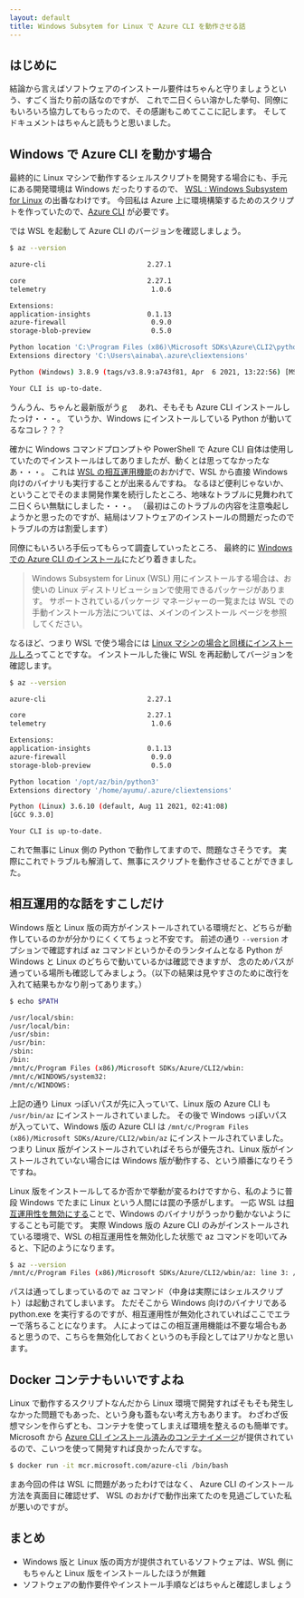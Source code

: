 ```yaml
---
layout: default
title: Windows Subsytem for Linux で Azure CLI を動作させる話
---
```


## はじめに

結論から言えばソフトウェアのインストール要件はちゃんと守りましょうという、すごく当たり前の話なのですが、
これで二日くらい溶かした挙句、同僚にもいろいろ協力してもらったので、その感謝もこめてここに記します。
そしてドキュメントはちゃんと読もうと思いました。

## Windows で Azure CLI を動かす場合

最終的に Linux マシンで動作するシェルスクリプトを開発する場合にも、手元にある開発環境は Windows だったりするので、
[WSL : Windows Subsystem for Linux](https://docs.microsoft.com/ja-jp/windows/wsl/) の出番なわけです。
今回私は Azure 上に環境構築するためのスクリプトを作っていたので、[Azure CLI](https://docs.microsoft.com/ja-jp/cli/azure/install-azure-cli-windows?tabs=azure-cli) が必要です。

では WSL を起動して Azure CLI のバージョンを確認しましょう。

```bash
$ az --version

azure-cli                         2.27.1

core                              2.27.1
telemetry                          1.0.6

Extensions:
application-insights              0.1.13
azure-firewall                     0.9.0
storage-blob-preview               0.5.0

Python location 'C:\Program Files (x86)\Microsoft SDKs\Azure\CLI2\python.exe'
Extensions directory 'C:\Users\ainaba\.azure\cliextensions'

Python (Windows) 3.8.9 (tags/v3.8.9:a743f81, Apr  6 2021, 13:22:56) [MSC v.1928 32 bit (Intel)]

Your CLI is up-to-date.
```

うんうん、ちゃんと最新版がうｇ　
あれ、そもそも Azure CLI インストールしたっけ・・・。
ていうか、Windows にインストールしている Python が動いてるなコレ？？？

確かに Windows コマンドプロンプトや PowerShell で Azure CLI 自体は使用していたのでインストールはしてありましたが、動くとは思ってなかったなあ・・・。
これは [WSL の相互運用機能](https://docs.microsoft.com/ja-jp/windows/wsl/interop)のおかげで、WSL から直接 Windows 向けのバイナリも実行することが出来るんですね。
なるほど便利じゃないか、ということでそのまま開発作業を続行したところ、地味なトラブルに見舞われて二日くらい無駄にしました・・・。
（最初はこのトラブルの内容を注意喚起しようかと思ったのですが、結局はソフトウェアのインストールの問題だったのでトラブルの方は割愛します）

同僚にもいろいろ手伝ってもらって調査していったところ、
最終的に [Windows での Azure CLI のインストール](https://docs.microsoft.com/ja-jp/cli/azure/install-azure-cli-windows?tabs=azure-cli)にたどり着きました。 

> Windows Subsystem for Linux (WSL) 用にインストールする場合は、お使いの Linux ディストリビューションで使用できるパッケージがあります。 
> サポートされているパッケージ マネージャーの一覧または WSL での手動インストール方法については、メインのインストール ページを参照してください。

なるほど、つまり WSL で使う場合には [Linux マシンの場合と同様にインストールしろ](https://docs.microsoft.com/ja-jp/cli/azure/install-azure-cli-linux?pivots=apt)ってことですな。
インストールした後に WSL を再起動してバージョンを確認します。

```bash
$ az --version

azure-cli                         2.27.1

core                              2.27.1
telemetry                          1.0.6

Extensions:
application-insights              0.1.13
azure-firewall                     0.9.0
storage-blob-preview               0.5.0

Python location '/opt/az/bin/python3'
Extensions directory '/home/ayumu/.azure/cliextensions'

Python (Linux) 3.6.10 (default, Aug 11 2021, 02:41:08)
[GCC 9.3.0]

Your CLI is up-to-date.
```

これで無事に Linux 側の Python で動作してますので、問題なさそうです。
実際にこれでトラブルも解消して、無事にスクリプトを動作させることができました。

## 相互運用的な話をすこしだけ

Windows 版と Linux 版の両方がインストールされている環境だと、どちらが動作しているのかが分かりにくくてちょっと不安です。
前述の通り ```--version``` オプションで確認すれば az コマンドというかそのランタイムとなる Python が Windows と Linux のどちらで動いているかは確認できますが、
念のためパスが通っている場所も確認してみましょう。（以下の結果は見やすさのために改行を入れて結果もかなり削ってあります。）

```bash
$ echo $PATH

/usr/local/sbin:
/usr/local/bin:
/usr/sbin:
/usr/bin:
/sbin:
/bin:
/mnt/c/Program Files (x86)/Microsoft SDKs/Azure/CLI2/wbin:
/mnt/c/WINDOWS/system32:
/mnt/c/WINDOWS:
```

上記の通り Linux っぽいパスが先に入っていて、Linux 版の Azure CLI も ```/usr/bin/az``` にインストールされていました。
その後で Windows っぽいパスが入っていて、Windows 版の Azure CLI は ```/mnt/c/Program Files (x86)/Microsoft SDKs/Azure/CLI2/wbin/az``` にインストールされていました。
つまり Linux 版がインストールされていればそちらが優先され、Linux 版がインストールされていない場合には Windows 版が動作する、という順番になりそうですね。

Linux 版をインストールしてるか否かで挙動が変るわけですから、私のように普段 Windows でたまに Linux という人間には罠の予感がします。
一応 WSL は[相互運用性を無効にする](https://docs.microsoft.com/ja-jp/windows/wsl/interop#disable-interoperability)ことで、Windows のバイナリがうっかり動かないようにすることも可能です。
実際 Windows 版の Azure CLI のみがインストールされている環境で、WSL の相互運用性を無効化した状態で az コマンドを叩いてみると、下記のようになります。

```bash
$ az --version
/mnt/c/Program Files (x86)/Microsoft SDKs/Azure/CLI2/wbin/az: line 3: /mnt/c/Program Files (x86)/Microsoft SDKs/Azure/CLI2/wbin/../python.exe: cannot execute binary file: Exec format error
```

パスは通ってしまっているので az コマンド（中身は実際にはシェルスクリプト）は起動されてしまいます。
ただそこから Windows 向けのバイナリである python.exe を実行するのですが、相互運用性が無効化されていればここでエラーで落ちることになります。
人によってはこの相互運用機能は不要な場合もあると思うので、こちらを無効化しておくというのも手段としてはアリかなと思います。

## Docker コンテナもいいですよね

Linux で動作するスクリプトなんだから Linux 環境で開発すればそもそも発生しなかった問題でもあった、という身も蓋もない考え方もあります。
わざわざ仮想マシンを作らずとも、コンテナを使ってしまえば環境を整えるのも簡単です。
Microsoft から [Azure CLI インストール済みのコンテナイメージ](https://hub.docker.com/_/microsoft-azure-cli)が提供されているので、こいつを使って開発すれば良かったんですな。

```bash
$ docker run -it mcr.microsoft.com/azure-cli /bin/bash
```

まあ今回の件は WSL に問題があったわけではなく、 Azure CLI のインストール方法を真面目に確認せず、 WSL のおかげで動作出来てたのを見過ごしていた私が悪いのですが。

## まとめ

- Windows 版と Linux 版の両方が提供されているソフトウェアは、WSL 側にもちゃんと Linux 版をインストールしたほうが無難
- ソフトウェアの動作要件やインストール手順などはちゃんと確認しましょう

